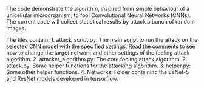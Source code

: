 The code demonstrate the algorithm, inspired from simple behaviour of a unicellular microorganism, to fool Convolutional Neural Networks (CNNs). The current code will collect statistical results by attack a bunch of random images. 

The files contain:
    1. attack_script.py: The main script to run the attack on the selected CNN model with the specified settings. Read the comments to see how to change the target network and other settings of the fooling attack algorithm.
    2. attacker_algorithm.py: The core fooling attack algorithm.
    2. attack.py: Some helper functions for the attacking algorithm.
    3. helper.py: Some other helper functions.
    4. Networks: Folder containing the LeNet-5 and ResNet models developed in tensorflow.